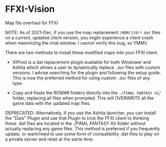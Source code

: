 # FFXI-Vision
Map file overhaul for FFXI

NOTE: As of 2021-Dec, if you use the map replacement `/ROM/119/*.dat` files on a 
    current, updated client version, you might experience a client crash when 
    maximizing the chat window. I cannot verify this bug, so YMMV.

There are two methods to install these modified maps into your FFXI client.

- XIPivot is a dat replacement plugin available for both Windower and Ashita which 
    allows a user to dynamically replace `.dat` files with custom versions.
    I advise searching for the plugin and following the setup guide.
    This is now the preferred method for using custom `.dat` files of any type.

- Copy and Paste the ROM## folders directly into the `./FINAL FANTASY XI/` folder,
    replacing all files when prompted. This will OVERWRITE all the game dats
    with the updated map files.

DEPRECATED: Alternatively, if you use the Ashita launcher, you can install the "Dats" Plugin
    and use that Plugin to trick the FFXI client to thinking these .dat files
    are located in the ./FINAL FANTASY XI/ folder without actually replacing
    any game files.
    This method is preferred if you frequently update, or want/need to use some
    form of compatibility .dat files to play on a private server and retail at
    the same time.
    
